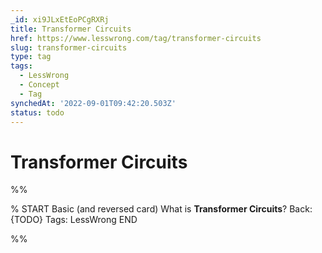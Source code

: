 ```yaml
---
_id: xi9JLxEtEoPCgRXRj
title: Transformer Circuits
href: https://www.lesswrong.com/tag/transformer-circuits
slug: transformer-circuits
type: tag
tags:
  - LessWrong
  - Concept
  - Tag
synchedAt: '2022-09-01T09:42:20.503Z'
status: todo
---
```


# Transformer Circuits


%%

% START
Basic (and reversed card)
What is **Transformer Circuits**?
Back: {TODO}
Tags: LessWrong
END

%%
	
